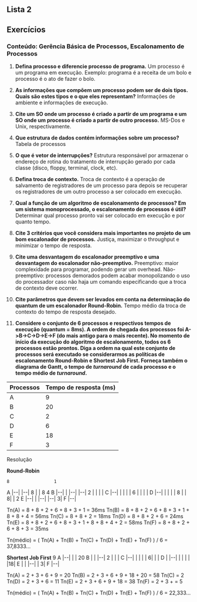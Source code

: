 ## Lista 2
## Exercícios

### Conteúdo: Gerência Básica de Processos, Escalonamento de Processos

1. **Defina processo e diferencie processo de programa.**
Um processo é um programa em execução. Exemplo: programa é a receita de um bolo e processo é o ato de fazer o bolo.

2. **As informações que compõem um processo podem ser de dois tipos. Quais são estes tipos e o que eles representam?**
Informações de ambiente e informações de execução.

3. **Cite um SO onde um processo é criado a partir de um programa e um SO onde um processo é criado a partir de outro processo.**
MS-Dos e Unix, respectivamente.

4. **Que estrutura de dados contém informações sobre um processo?**
Tabela de processos

5. **O que é vetor de interrupções?**
Estrutura responsável por armazenar o endereço de rotina do tratamento de interrupção gerado por cada classe (disco, floppy, terminal, clock, etc).

6. **Defina troca de contexto.**
Troca de contexto é a operação de salvamento de registradores de um processo para depois se recuperar os registradores de um outro processo a ser colocado em execução.

7. **Qual a função de um algoritmo de escalonamento de processos? Em um sistema monoprocessado, o escalonamento de processos é útil?**
Determinar qual processo pronto vai ser colocado em execução e por quanto tempo.

8. **Cite 3 critérios que você considera mais importantes no projeto de um bom escalonador de processos.**
Justiça, maximizar o throughput e minimizar o tempo de resposta.

9. **Cite uma desvantagem do escalonador preemptivo e uma desvantagem do escalonador não-preemptivo.**
Preemptivo: maior complexidade para programar, podendo gerar um overhead.
Não-preemptivo: processos demorados podem acabar monopolizando o uso do processador caso não haja um comando especificando que a troca de contexto deve ocorrer.

10. **Cite parâmetros que devem ser levados em conta na determinação do quantum de um escalonador Round-Robin.**
Tempo médio da troca de contexto do tempo de resposta desejado.

11. **Considere o conjunto de 6 processos e respectivos tempos de execução (quantum = 8ms). A ordem de chegada dos processos foi A->B->C->D->E->F (do mais antigo para o mais recente). No momento de início da execução do algoritmo de escalonamento, todos os 6 processos estão prontos. Diga a ordem na qual este conjunto de processos será executado se considerarmos as políticas de escalonamento Round-Robin e Shortest Job First. Forneça também o diagrama de Gantt, o tempo de *turnaround* de cada processo e o tempo médio de *turnaround*.**

| Processos | Tempo de resposta (ms) |
|-----------|------------------------|
| A         | 9                      |
| B         | 20                     |
| C         | 2                      |
| D         | 6                      |
| E         | 18                     |
| F         | 3                      |

Resolução

**Round-Robin**

    8                 1
A |--|              |--|
       8            |  | 8     4
B    |--|           |  |--|  |--|
          2         |     |  |  |
C       |--|        |     |  |  |
             6      |     |  |  |
D          |--|     |     |  |  |
                8   |     | 8|  |  2
E             |--|  |     |--|  |--|
                   3|
F                |--|

Tn(A) = 8 + 8 + 2 + 6 + 8 + 3 + 1 = 36ms
Tn(B) = 8 + 8 + 2 + 6 + 8 + 3 + 1 + 8 + 8 + 4 = 56ms
Tn(C) = 8 + 8 + 2 = 18ms
Tn(D) = 8 + 8 + 2 + 6 = 24ms
Tn(E) = 8 + 8 + 2 + 6 + 8 + 3 + 1 + 8 + 8 + 4 + 2 = 58ms
Tn(F) = 8 + 8 + 2 + 6 + 8 + 3 = 35ms

Tn(médio) = ( Tn(A) + Tn(B) + Tn(C) + Tn(D) + Tn(E) + Tn(F) ) / 6 = 37,8333...



**Shortest Job First**
             9
A          |--|
           |  |   20
B          |  |  |--|
    2      |  |  |
C |--|     |  |  |
     |    6|  |  |
D    |  |--|  |  |
     |  |     |18|
E    |  |     |--|
     | 3|
F    |--|

Tn(A) = 2 + 3 + 6 + 9 = 20
Tn(B) = 2 + 3 + 6 + 9 + 18 + 20 = 58
Tn(C) = 2
Tn(D) = 2 + 3 + 6 = 11
Tn(E) = 2 + 3 + 6 + 9 + 18 = 38
Tn(F) = 2 + 3 + = 5

Tn(médio) = ( Tn(A) + Tn(B) + Tn(C) + Tn(D) + Tn(E) + Tn(F) ) / 6 = 22,333...